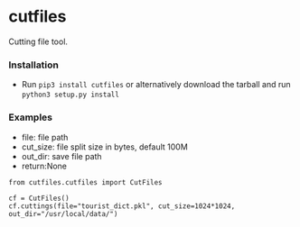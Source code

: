# cutfiles

Cutting file tool.

### Installation

-  Run ``pip3 install cutfiles`` or alternatively download
   the tarball and run ``python3 setup.py install``


### Examples


- file: file path
- cut_size: file split size in bytes, default 100M
- out_dir: save file path
- return:None
```
from cutfiles.cutfiles import CutFiles

cf = CutFiles()
cf.cuttings(file="tourist_dict.pkl", cut_size=1024*1024, out_dir="/usr/local/data/")
```
